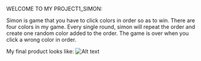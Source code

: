 WELCOME TO MY PROJECT1_SIMON:

Simon is game that you have to click colors in order so as to win. There are four colors in my game. Every single round, simon will repeat the order and create one random color added to the order. The game is over when you click a wrong color in order. 

My final product looks like:
![Alt text](file:///var/folders/zg/t5b1std132z3_xzx05b2ln0c0000gn/T/TemporaryItems/NSIRD_screencaptureui_V8ucQF/Screen%20Shot%202022-11-20%20at%206.19.28%20PM.png)
